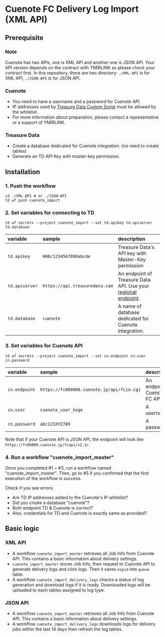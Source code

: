 # Cuenote FC Delivery Log Import (XML API)

## Prerequisite

### Note
Cuenote has two APIs, one is XML API and another one is JSON API.
Your API version depends on the contract with YMIRLINK so please check your contract first.
In this repository, there are two directory: `./XML-API` is for XML API, `./JSON-API` is for JSON API.

### Cuenote

- You need to have a username and a password for Cuenote API.
- IP addresses used by [Treasure Data Custom Script](https://support.treasuredata.com/hc/en-us/articles/360033974194-IP-Addresses-used-by-Custom-Scripts) must be allowed by the whitelist.
- For more information about preparation, please contact a representative or a support of YMIRLINK.

### Treasure Data

- Create a database dedicated for Cuenote integration. (no need to create tables)
- Generate an TD API Key with master-key permission.

## Installation

### 1. Push the workflow

```shell script
cd ./XML-API # or ./JSON-API
td wf push cuenote_import
```

### 2. Set variables for connecting to TD

```shell script
td wf secrets --project cuenote_import --set td.apikey td.apiserver td.database
```

|variable|sample|description|
|:----|:----|:----|
|`td.apikey`|`000/1234567890abcde`|Treasure Data's API key with Master-Key permission|
|`td.apiserver`|`https://api.treasuredata.com`|An endpoint of Treasure Data API. Use your [regional endpoint](https://support.treasuredata.com/hc/en-us/articles/360001474288-Sites-and-Endpoints).|
|`td.database`|`cuenote`|A name of database dedicated for Cuenote integration.|

### 3. Set variables for Cuenote API

```shell script
td wf secrets --project cuenote_import --set cn.endpoint cn.user cn.password
```

|variable|sample|description|
|:----|:----|:----|
|`cn.endpoint`|`https://fc000000.cuenote.jp/api/fcio.cgi`|An endpoint of Cuenote FC API.|
|`cn.user`|`cuenote_user_hoge`|A username|
|`cn.password`|`abc123XYZ789`|A password|

Note that if your Cuenote API is JSON API, the endpoint will look like `https://fc00000.cuenote.jp/fcapi/v2.3/`.

### 4. Run a workflow "cuenote_import_master"

Once you completed #1 ~ #3, run a workflow named "cuenote_import_master".
Then, go to #5 if you confirmed that the first execution of the workflow is success.

Check if you see errors:

- Are TD IP addresses added to the Cuenote's IP whitelist?
- Did you create a database "cuenote"?
- Both endpoint TD & Cuenote is correct?
- Also, credentials for TD and Cuenote is exactly same as provided?

## Basic logic

### XML API
- A workflow `cuenote_import_master` retrieves all Job Info from Cuenote API. This contains a basic information about delivery settings.
- `cuenote_import_master` stores Job Info, then request to Cuenote API to generate delivery logs and click logs. Then it saves `expid` into `queue` table. 
- A workflow `cuenote_import_delivery_logs` checks a status of log generation and download logs if it is ready. Downloaded logs will be uploaded to each tables assigned to log type.

### JSON API

- A workflow `cuenote_import_master` retrieves all Job Info from Cuenote API. This contains a basic information about delivery settings.
- A workflow `cuenote_import_delivery_logs` downloads logs for delivery jobs within the last 14 days then refresh the log tables.

